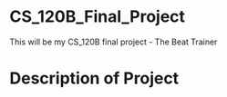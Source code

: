 # CS_120B_Final_Project
This will be my CS_120B final project - The Beat Trainer

<h1 textAlign(center)>Description of Project</h1>

